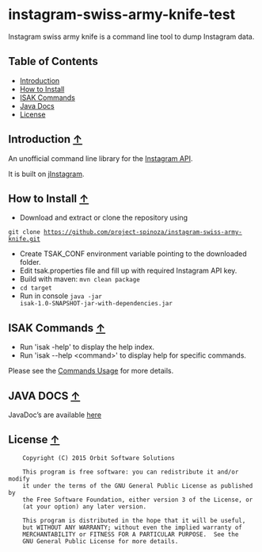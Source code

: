 # instagram-swiss-army-knife-test
Instagram swiss army knife is a command line tool to dump Instagram data.

## <a name="toc">Table of Contents</a>
* [Introduction](#introduction)
* [How to Install](#how-to-install)
* [ISAK Commands](#isak-commands)
* [Java Docs](#java-docs)
* [License](#license)

## <a name="introduction">Introduction</a> [&#8593;](#toc)
An unofficial command line library for the [Instagram API](http://instagram.com/developer/).

It is built on [jInstagram](https://github.com/sachin-handiekar/jInstagram).

## <a name="how-to-install">How to Install</a> [&#8593;](#toc)

* Download and extract or clone the repository using

<code>git clone https://github.com/project-spinoza/instagram-swiss-army-knife.git</code>
* Create TSAK_CONF environment variable pointing to the downloaded folder.
* Edit tsak.properties file and fill up with required Instagram API key.
* Build with maven: <code>mvn clean package</code>
* <code>cd target</code>
* Run in console <code>java -jar isak-1.0-SNAPSHOT-jar-with-dependencies.jar</code>

## <a name="isak-commands">ISAK Commands</a> [&#8593;](#toc)
* Run 'isak -help' to display the help index.
* Run 'isak --help &lt;command&gt;' to display help for specific commands.

Please see the [Commands Usage](https://github.com/project-spinoza/instagram-swiss-army-knife/wiki/Commands-Usage) for more details.

## <a name="java-docs">JAVA DOCS</a> [&#8593;](#toc)
JavaDoc’s are available [here](http://malexander493.github.io/instagram-swiss-army-knife/)


## <a name="license">License</a> [&#8593;](#toc)

        Copyright (C) 2015 Orbit Software Solutions
 
        This program is free software: you can redistribute it and/or modify
        it under the terms of the GNU General Public License as published by
        the Free Software Foundation, either version 3 of the License, or
        (at your option) any later version.
 
        This program is distributed in the hope that it will be useful,
        but WITHOUT ANY WARRANTY; without even the implied warranty of
        MERCHANTABILITY or FITNESS FOR A PARTICULAR PURPOSE.  See the
        GNU General Public License for more details.
